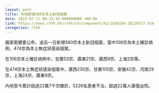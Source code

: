 ```yaml
---
layout: post
title: 內地新增580宗本土新冠個案
date: 2022-07-17 09:33:43.000000000 +08:00
link: https://news.rthk.hk/rthk/ch/component/k2/1658104-20220717.htm
categories: rthk
---
```


國家衛健委公布，過去一日新增580宗本土新冠個案，當中106宗為本土確診病例，474宗為本土無症狀感染個案。

在106宗本土確診病例中，甘肅53宗、廣東21宗、廣西9宗、上海2宗等。

在474宗本土無症狀感染個案中，廣西235宗、甘肅105宗、安徽42宗、河南29宗，上海24宗，廣東9宗。

內地至今累計超過22萬7千宗確診，5226名患者不治，超過22萬人康復出院。
